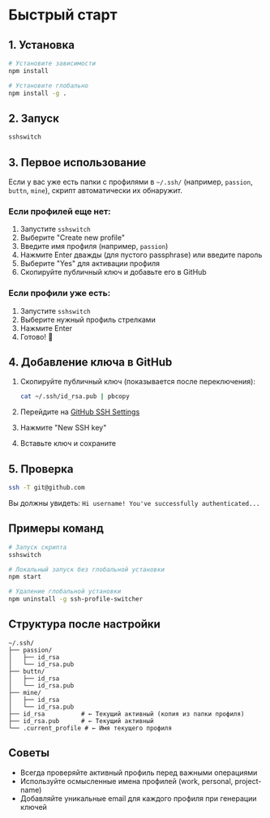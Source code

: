 # Быстрый старт

## 1. Установка

```bash
# Установите зависимости
npm install

# Установите глобально
npm install -g .
```

## 2. Запуск

```bash
sshswitch
```

## 3. Первое использование

Если у вас уже есть папки с профилями в `~/.ssh/` (например, `passion`, `buttn`, `mine`), скрипт автоматически их обнаружит.

### Если профилей еще нет:

1. Запустите `sshswitch`
2. Выберите "Create new profile"
3. Введите имя профиля (например, `passion`)
4. Нажмите Enter дважды (для пустого passphrase) или введите пароль
5. Выберите "Yes" для активации профиля
6. Скопируйте публичный ключ и добавьте его в GitHub

### Если профили уже есть:

1. Запустите `sshswitch`
2. Выберите нужный профиль стрелками
3. Нажмите Enter
4. Готово! 🎉

## 4. Добавление ключа в GitHub

1. Скопируйте публичный ключ (показывается после переключения):
   ```bash
   cat ~/.ssh/id_rsa.pub | pbcopy
   ```

2. Перейдите на [GitHub SSH Settings](https://github.com/settings/keys)

3. Нажмите "New SSH key"

4. Вставьте ключ и сохраните

## 5. Проверка

```bash
ssh -T git@github.com
```

Вы должны увидеть: `Hi username! You've successfully authenticated...`

## Примеры команд

```bash
# Запуск скрипта
sshswitch

# Локальный запуск без глобальной установки
npm start

# Удаление глобальной установки
npm uninstall -g ssh-profile-switcher
```

## Структура после настройки

```
~/.ssh/
├── passion/
│   ├── id_rsa
│   └── id_rsa.pub
├── buttn/
│   ├── id_rsa
│   └── id_rsa.pub
├── mine/
│   ├── id_rsa
│   └── id_rsa.pub
├── id_rsa          # ← Текущий активный (копия из папки профиля)
├── id_rsa.pub      # ← Текущий активный
└── .current_profile # ← Имя текущего профиля
```

## Советы

- Всегда проверяйте активный профиль перед важными операциями
- Используйте осмысленные имена профилей (work, personal, project-name)
- Добавляйте уникальные email для каждого профиля при генерации ключей

